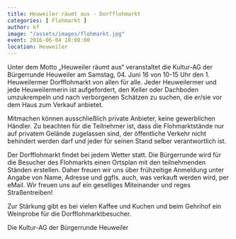 ```yaml
---
title: Heuweiler räumt aus - Dorfflohmarkt
categories: [ Flohmarkt ]
author: kf
image: "/assets/images/flohmarkt.jpg"
event: 2016-06-04 10:00:00
location: Heuweiler
---
```


Unter dem Motto „Heuweiler räumt aus“ veranstaltet die Kultur-AG der Bürgerrunde Heuweiler am Samstag, 04. Juni 16 von 10-15 Uhr den 1. Heuweilermer Dorfflohmarkt von allen für alle. Jeder Heuweilermer und jede Heuweilermerin ist aufgefordert, den Keller oder Dachboden umzukrempeln und nach verborgenen Schätzen zu suchen, die er/sie vor dem Haus zum Verkauf anbietet. 

Mitmachen können ausschließlich private Anbieter, keine gewerblichen Händler. Zu beachten für die Teilnehmer ist, dass die Flohmarktstände nur auf privatem Gelände zugelassen sind, der öffentliche Verkehr nicht behindert werden darf und jeder für seinen Stand selber verantwortlich ist. 

Der Dorfflohmarkt findet bei jedem Wetter statt. Die Bürgerrunde wird für die Besucher des Flohmarkts einen Ortsplan mit den teilnehmenden Ständen erstellen. Daher freuen wir uns über frühzeitige Anmeldung unter Angabe von Name, Adresse und ggfls. auch, was verkauft werden wird, per eMail. 
Wir freuen uns auf ein geselliges Miteinander und reges Straßentreiben!

Zur Stärkung gibt es bei vielen Kaffee und Kuchen und beim Gehrihof ein Weinprobe für die Dorfflohmarkt­besucher.

Die Kultur-AG der Bürgerrunde Heuweiler
